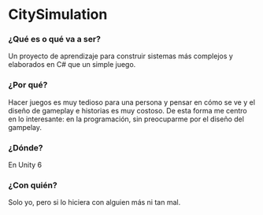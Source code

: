 # CitySimulation
### ¿Qué es o qué va a ser?
Un proyecto de aprendizaje para construir sistemas más complejos y elaborados en C# que un simple juego.
### ¿Por qué?
Hacer juegos es muy tedioso para una persona y pensar en cómo se ve y el diseño de gameplay e historias es muy costoso. De esta forma me centro en lo interesante: en la programación, sin preocuparme por el diseño del gampelay.
### ¿Dónde?
En Unity 6
### ¿Con quién?
Solo yo, pero si lo hiciera con alguien más ni tan mal.
